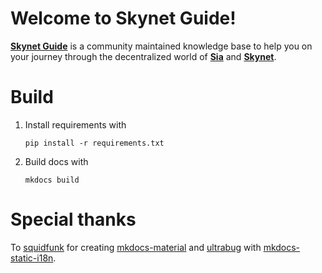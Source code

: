 # Welcome to Skynet Guide!
[**Skynet Guide**](https://skynet.guide/) is a community maintained knowledge base to help you on your journey through the decentralized world of [**Sia**](https://sia.tech/) and [**Skynet**](https://siasky.net/).

# Build

1. Install requirements with
    ```
    pip install -r requirements.txt
    ```
2. Build docs with
   ```
   mkdocs build
   ```

# Special thanks
To [squidfunk](https://github.com/squidfunk) for creating [mkdocs-material](https://github.com/squidfunk/mkdocs-material) and [ultrabug](https://github.com/ultrabug) with [mkdocs-static-i18n](https://github.com/ultrabug/mkdocs-static-i18n).